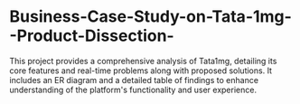 # Business-Case-Study-on-Tata-1mg--Product-Dissection-
This project provides a comprehensive analysis of Tata1mg, detailing its core features and real-time problems along with proposed solutions. It includes an ER diagram and a detailed table of findings to enhance understanding of the platform's functionality and user experience.
